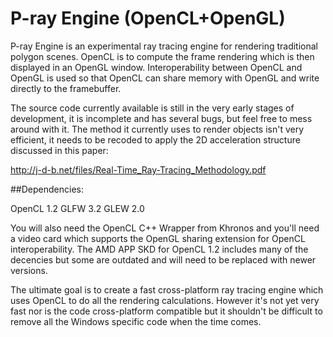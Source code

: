 # P-ray Engine (OpenCL+OpenGL)

P-ray Engine is an experimental ray tracing engine for rendering traditional polygon scenes. OpenCL is to compute the frame rendering which is then displayed in an OpenGL window. Interoperability between OpenCL and OpenGL is used so that OpenCL can share memory with OpenGL and write directly to the framebuffer.

The source code currently available is still in the very early stages of development, it is incomplete and has several bugs, but feel free to mess around with it. The method it currently uses to render objects isn't very efficient, it needs to be recoded to apply the 2D acceleration structure discussed in this paper: 

http://j-d-b.net/files/Real-Time_Ray-Tracing_Methodology.pdf

## Dependencies:

OpenCL 1.2
GLFW 3.2
GLEW 2.0

You will also need the OpenCL C++ Wrapper from Khronos and you'll need a video card which supports the OpenGL sharing extension for OpenCL interoperability. The AMD APP SKD for OpenCL 1.2 includes many of the decencies but some are outdated and will need to be replaced with newer versions.

The ultimate goal is to create a fast cross-platform ray tracing engine which uses OpenCL to do all the rendering calculations. However it's not yet very fast nor is the code cross-platform compatible but it shouldn't be difficult to remove all the Windows specific code when the time comes.
